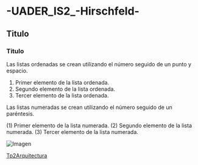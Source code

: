 # -UADER_IS2_-Hirschfeld- 
## Titulo 
### Titulo 

Las listas ordenadas se crean utilizando el número seguido de un punto y espacio.

1. Primer elemento de la lista ordenada.
2. Segundo elemento de la lista ordenada.
3. Tercer elemento de la lista ordenada.

Las listas numeradas se crean utilizando el número seguido de un paréntesis.

(1) Primer elemento de la lista numerada.
(2) Segundo elemento de la lista numerada.
(3) Tercer elemento de la lista numerada.

![Imagen](https://worldcampus.saintleo.edu/img/article/ventajas-informatica-empresas.webp)

[Tp2Arquitectura](https://concepto.de/wp-content/uploads/2015/08/informatica-1-e1590711788135.jpg)